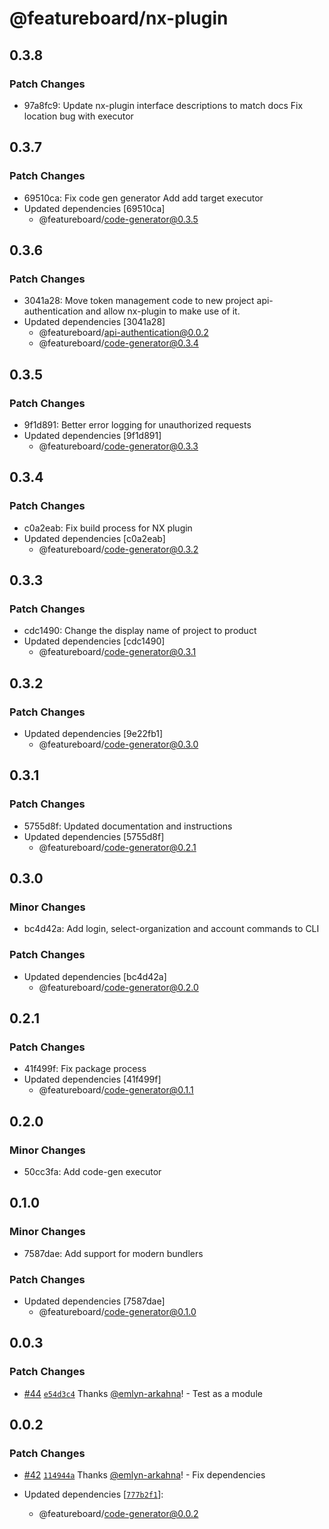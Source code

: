 # @featureboard/nx-plugin

## 0.3.8

### Patch Changes

- 97a8fc9: Update nx-plugin interface descriptions to match docs
  Fix location bug with executor

## 0.3.7

### Patch Changes

- 69510ca: Fix code gen generator
  Add add target executor
- Updated dependencies [69510ca]
  - @featureboard/code-generator@0.3.5

## 0.3.6

### Patch Changes

- 3041a28: Move token management code to new project api-authentication and allow nx-plugin to make use of it.
- Updated dependencies [3041a28]
  - @featureboard/api-authentication@0.0.2
  - @featureboard/code-generator@0.3.4

## 0.3.5

### Patch Changes

- 9f1d891: Better error logging for unauthorized requests
- Updated dependencies [9f1d891]
  - @featureboard/code-generator@0.3.3

## 0.3.4

### Patch Changes

- c0a2eab: Fix build process for NX plugin
- Updated dependencies [c0a2eab]
  - @featureboard/code-generator@0.3.2

## 0.3.3

### Patch Changes

- cdc1490: Change the display name of project to product
- Updated dependencies [cdc1490]
  - @featureboard/code-generator@0.3.1

## 0.3.2

### Patch Changes

- Updated dependencies [9e22fb1]
  - @featureboard/code-generator@0.3.0

## 0.3.1

### Patch Changes

- 5755d8f: Updated documentation and instructions
- Updated dependencies [5755d8f]
  - @featureboard/code-generator@0.2.1

## 0.3.0

### Minor Changes

- bc4d42a: Add login, select-organization and account commands to CLI

### Patch Changes

- Updated dependencies [bc4d42a]
  - @featureboard/code-generator@0.2.0

## 0.2.1

### Patch Changes

- 41f499f: Fix package process
- Updated dependencies [41f499f]
  - @featureboard/code-generator@0.1.1

## 0.2.0

### Minor Changes

- 50cc3fa: Add code-gen executor

## 0.1.0

### Minor Changes

- 7587dae: Add support for modern bundlers

### Patch Changes

- Updated dependencies [7587dae]
  - @featureboard/code-generator@0.1.0

## 0.0.3

### Patch Changes

- [#44](https://github.com/arkahna/featureboard-sdks/pull/44) [`e54d3c4`](https://github.com/arkahna/featureboard-sdks/commit/e54d3c47dc196d1c9a2f0d05e43c3f749533a0ae) Thanks [@emlyn-arkahna](https://github.com/emlyn-arkahna)! - Test as a module

## 0.0.2

### Patch Changes

- [#42](https://github.com/arkahna/featureboard-sdks/pull/42) [`114944a`](https://github.com/arkahna/featureboard-sdks/commit/114944ac54785cfcbb63a760fed6cb2ba7387533) Thanks [@emlyn-arkahna](https://github.com/emlyn-arkahna)! - Fix dependencies

- Updated dependencies [[`777b2f1`](https://github.com/arkahna/featureboard-sdks/commit/777b2f1556f718d3e5799878f83a8519e855cfa1)]:
  - @featureboard/code-generator@0.0.2
